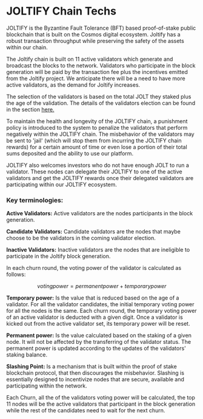 # JOLTIFY Chain Techs

JOLTIFY is the Byzantine Fault Tolerance (BFT) based proof-of-stake public blockchain that is built on the Cosmos digital ecosystem. Joltify has a robust transaction throughput while preserving the safety of the assets within our chain.

The Joltify chain is built on 11 active validators which generate and broadcast the blocks to the network. Validators who participate in the block generation will be paid by the transaction fee plus the incentives emitted from the Joltify project. We anticipate there will be a need to have more active validators, as the demand for Joltify increases.

The selection of the validators is based on the total JOLT they staked plus the age of the validation. The details of the validators election can be found in the section [here.](validator-election-and-punishment.md)

To maintain the health and longevity of the JOLTIFY chain, a punishment policy is introduced to the system to penalize the validators that perform negatively within the JOLTIFY chain. The misbehavior of the validators may be sent to 'jail' (which will stop them from incurring the JOLTIFY chain rewards) for a certain amount of time or even lose a portion of their total sums deposited and the ability to use our platform.

JOLTIFY also welcomes investors who do not have enough JOLT to run a validator. These nodes can delegate their JOLTIFY to one of the active validators and get the JOLTIFY rewards once their delegated validators are participating within our JOLTIFY ecosystem.

### Key terminologies:

**Active Validators:** Active validators are the nodes participants in the block generation.

**Candidate Validators:** Candidate validators are the nodes that maybe choose to be the validators in the coming validator election.

**Inactive Validators:** Inactive validators are the nodes that are ineligible to participate in the Joltify block generation.

In each churn round, the voting power of the validator is calculated as follows:

$$
voting power = permanent power + temporary power
$$

**Temporary power:** Is the value that is reduced based on the age of a validator. For all the validator candidates, the initial temporary voting power for all the nodes is the same. Each churn round, the temporary voting power of an active validator is deducted with a given digit. Once a validator is kicked out from the active validator set, its temporary power will be reset.

**Permanent power:** Is the value calculated based on the staking of a given node. It will not be affected by the transferring of the validator status. The permanent power is updated according to the updates of the validators' staking balance.

**Slashing Point:** Is a mechanism that is built within the proof of stake blockchain protocol, that then discourages the misbehavior. Slashing is essentially designed to incentivize nodes that are secure, available and participating within the network.

Each Churn, all the of the validators voting power will be calculated, the top 11 nodes will be the active validators that participant in the block generation while the rest of the candidates need to wait for the next churn.
